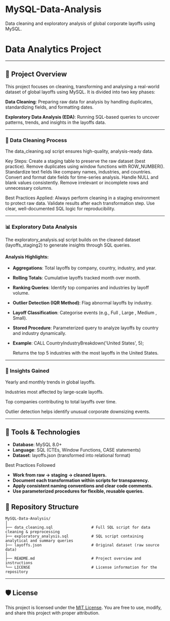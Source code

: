 # MySQL-Data-Analysis
Data cleaning and exploratory analysis of global corporate layoffs using MySQL.
# Data Analytics Project

---
## 📖 Project Overview

This project focuses on cleaning, transforming and analysing a real-world dataset of global layoffs using MySQL. 
It is divided into two key phases:

**Data Cleaning**: Preparing raw data for analysis by handling duplicates, standardizing fields, and formatting dates.

**Exploratory Data Analysis (EDA)**: Running SQL-based queries to uncover patterns, trends, and insights in the layoffs data.




---
### 🧹 Data Cleaning Process

The data_cleaning.sql script ensures high-quality, analysis-ready data.

Key Steps:
Create a staging table to preserve the raw dataset (best practice).
Remove duplicates using window functions with ROW_NUMBER().
Standardize text fields like company names, industries, and countries.
Convert and format date fields for time-series analysis.
Handle NULL and blank values consistently.
Remove irrelevant or incomplete rows and unnecessary columns.

Best Practices Applied:
Always perform cleaning in a staging environment to protect raw data.
Validate results after each transformation step.
Use clear, well-documented SQL logic for reproducibility.

---
### 📊 Exploratory Data Analysis

The exploratory_analysis.sql script builds on the cleaned dataset (layoffs_staging2) to generate insights through SQL queries.

#### Analysis Highlights:
- **Aggregations**: Total layoffs by company, country, industry, and year.
- **Rolling Totals**: Cumulative layoffs tracked month over month.
- **Ranking Queries**: Identify top companies and industries by layoff volume.
- **Outlier Detection (IQR Method)**: Flag abnormal layoffs by industry.
- **Layoff Classification**: Categorise events (e.g., Full , Large , Medium , Small).
- **Stored Procedure**: Parameterized query to analyze layoffs by country and industry dynamically.
- **Example**: CALL CountryIndustryBreakdown('United States', 5);

  Returns the top 5 industries with the most layoffs in the United States.

---
### 🧠 Insights Gained

Yearly and monthly trends in global layoffs.

Industries most affected by large-scale layoffs.

Top companies contributing to total layoffs over time.

Outlier detection helps identify unusual corporate downsizing events.

---
## 🧱 Tools & Technologies
- **Database**: MySQL 8.0+
- **Language**: SQL (CTEs, Window Functions, CASE statements)
- **Dataset**: layoffs.json (transformed into relational format)

Best Practices Followed
- **Work from raw → staging → cleaned layers.**
- **Document each transformation within scripts for transparency.**
- **Apply consistent naming conventions and clear code comments.**
- **Use parameterized procedures for flexible, reusable queries.**


## 📂 Repository Structure
```
MySQL-Data-Analysis/
│
├── data_cleaning.sql                 # Full SQL script for data cleaning & preprocessing
├── exploratory_analysis.sql          # SQL script containing analytical and summary queries
├── layoffs.json                      # Original dataset (raw source data)
│
├── README.md                         # Project overview and instructions
└── LICENSE                           # License information for the repository
```
---

## 🛡️ License
This project is licensed under the [MIT License](LICENSE). You are free to use, modify, and share this project with proper attribution.
